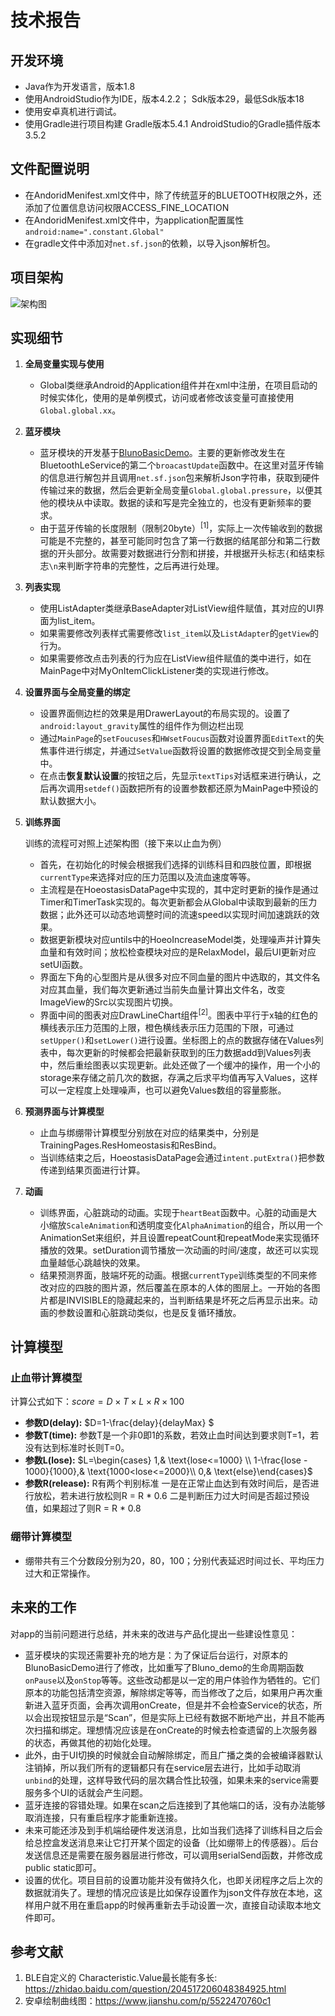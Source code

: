 <!--
 * @Copyrights: 2021 @TheJunhan
 * @Date: 2021-08-25 15:30:21
 * @LastEditor: TheJunhan
 * @LastEditTime: 2021-08-25 17:24:05
-->

# 技术报告

## 开发环境

- Java作为开发语言，版本1.8
- 使用AndroidStudio作为IDE，版本4.2.2；
Sdk版本29，最低Sdk版本18
- 使用安卓真机进行调试。
- 使用Gradle进行项目构建
Gradle版本5.4.1
AndroidStudio的Gradle插件版本3.5.2

## 文件配置说明

- 在AndoridMenifest.xml文件中，除了传统蓝牙的BLUETOOTH权限之外，还添加了位置信息访问权限ACCESS_FINE_LOCATION  
- 在AndoridMenifest.xml文件中，为application配置属性`android:name=".constant.Global"`
- 在gradle文件中添加对`net.sf.json`的依赖，以导入json解析包。
  
## 项目架构

![架构图](./技术报告.assets/架构图.png)

## 实现细节

1. **全局变量实现与使用**

    - Global类继承Android的Application组件并在xml中注册，在项目启动的时候实体化，使用的是单例模式，访问或者修改该变量可直接使用`Global.global.xx`。

2. **蓝牙模块**

    - 蓝牙模块的开发基于[BlunoBasicDemo](https://github.com/DFRobot/BlunoBasicDemo)。主要的更新修改发生在BluetoothLeService的第二个`broacastUpdate`函数中。在这里对蓝牙传输的信息进行解包并且调用`net.sf.json`包来解析Json字符串，获取到硬件传输过来的数据，然后会更新全局变量`Global.global.pressure`，以便其他的模块从中读取。数据的读和写是完全独立的，也没有更新频率的要求。
    - 由于蓝牙传输的长度限制（限制20byte）<sup>[1]</sup>，实际上一次传输收到的数据可能是不完整的，甚至可能同时包含了第一行数据的结尾部分和第二行数据的开头部分。故需要对数据进行分割和拼接，并根据开头标志`{`和结束标志`\n`来判断字符串的完整性，之后再进行处理。

3. **列表实现**

    - 使用ListAdapter类继承BaseAdapter对ListView组件赋值，其对应的UI界面为list_item。
    - 如果需要修改列表样式需要修改`list_item`以及`ListAdapter`的`getView`的行为。
    - 如果需要修改点击列表的行为应在ListView组件赋值的类中进行，如在MainPage中对MyOnItemClickListener类的实现进行修改。

4. **设置界面与全局变量的绑定**

    - 设置界面侧边栏的效果是用DrawerLayout的布局实现的。设置了 `android:layout_gravity`属性的组件作为侧边栏出现
    - 通过`MainPage`的`setFoucuses`和`HWsetFoucus`函数对设置界面`EditText`的失焦事件进行绑定，并通过`SetValue`函数将设置的数据修改提交到全局变量中。
    - 在点击**恢复默认设置**的按钮之后，先显示`textTips`对话框来进行确认，之后再次调用`setdef()`函数把所有的设置参数都还原为MainPage中预设的默认数据大小。

5. **训练界面**

    训练的流程可对照上述架构图（接下来以止血为例）
    - 首先，在初始化的时候会根据我们选择的训练科目和四肢位置，即根据`currentType`来选择对应的压力范围以及流血速度等等。
    - 主流程是在HoeostasisDataPage中实现的，其中定时更新的操作是通过Timer和TimerTask实现的。每次更新都会从Global中读取到最新的压力数据；此外还可以动态地调整时间的流速speed以实现时间加速跳跃的效果。
    - 数据更新模块对应untils中的HoeoIncreaseModel类，处理噪声并计算失血量和有效时间；放松检查模块对应的是RelaxModel，最后UI更新对应setUI函数。
    - 界面左下角的心型图片是从很多对应不同血量的图片中选取的，其文件名对应其血量，我们每次更新通过当前失血量计算出文件名，改变ImageView的Src以实现图片切换。
    - 界面中间的图表对应DrawLineChart组件<sup>[2]</sup>。图表中平行于x轴的红色的横线表示压力范围的上限，橙色横线表示压力范围的下限，可通过`setUpper()`和`setLower()`进行设置。坐标图上的点的数据存储在Values列表中，每次更新的时候都会把最新获取到的压力数据add到Values列表中，然后重绘图表以实现更新。此处还做了一个缓冲的操作，用一个小的storage来存储之前几次的数据，存满之后求平均值再写入Values，这样可以一定程度上处理噪声，也可以避免Values数组的容量膨胀。

6. **预测界面与计算模型**

    - 止血与绑绷带计算模型分别放在对应的结果类中，分别是TrainingPages.ResHomeostasis和ResBind。
    - 当训练结束之后，HoeostasisDataPage会通过`intent.putExtra()`把参数传递到结果页面进行计算。

7. **动画**
    - 训练界面，心脏跳动的动画。实现于`heartBeat`函数中。心脏的动画是大小缩放`ScaleAnimation`和透明度变化`AlphaAnimation`的组合，所以用一个AnimationSet来组织，并且设置repeatCount和repeatMode来实现循环播放的效果。setDuration调节播放一次动画的时间/速度，故还可以实现血量越低心跳越快的效果。
    - 结果预测界面，肢端坏死的动画。根据`currentType`训练类型的不同来修改对应的四肢的图片源，然后覆盖在原本的人体的图层上。一开始的各图片都是INVISIBLE的隐藏起来的，当判断结果是坏死之后再显示出来。动画的参数设置和心脏跳动类似，也是反复循环播放。

## 计算模型

### 止血带计算模型

计算公式如下：$score=D\times T\times L\times R\times 100$

- **参数D(delay):**
$D=1-\frac{delay}{delayMax} $
- **参数T(time):**
参数T是一个非0即1的系数，若效止血时间达到要求则T=1，若没有达到标准时长则T=0。
- **参数L(lose):**
$L=\begin{cases} 1,& \text{lose<=1000} \\ 1-\frac{lose - 1000}{1000},& \text{1000<lose<=2000}\\ 0,& \text{else}\end{cases}$
- **参数R(release):**
R有两个判别标准
一是在正常止血达到有效时间后，是否进行放松，若未进行放松则R = R * 0.6
二是判断压力过大时间是否超过预设值，如果超过了则R = R * 0.8

### 绷带计算模型

- 绷带共有三个分数段分别为20，80，100；分别代表延迟时间过长、平均压力过大和正常操作。

## 未来的工作
对app的当前问题进行总结，并未来的改进与产品化提出一些建设性意见：

- 蓝牙模块的实现还需要补充的地方是：为了保证后台运行，对原本的BlunoBasicDemo进行了修改，比如重写了Bluno_demo的生命周期函数`onPause`以及`onStop`等等。这些改动都是以一定的用户体验作为牺牲的。它们原本的功能包括清空资源，解除绑定等等，而当修改了之后，如果用户再次重新进入蓝牙页面，会再次调用onCreate，但是并不会检查Service的状态，所以会出现按钮显示是“Scan”，但是实际上已经有数据不断地产出，并且不能再次扫描和绑定。理想情况应该是在onCreate的时候去检查遗留的上次服务器的状态，再做其他的初始化处理。
- 此外，由于UI切换的时候就会自动解除绑定，而且广播之类的会被编译器默认注销掉，所以我们所有的逻辑都只有在service层去进行，比如手动取消`unbind`的处理，这样导致代码的层次耦合性比较强，如果未来的service需要服务多个UI的话就会产生问题。
- 蓝牙连接的容错处理。如果在scan之后连接到了其他端口的话，没有办法能够取消连接，只有重启程序才能重新连接。
- 未来可能还涉及到手机端给硬件发送消息，比如当我们选择了训练科目之后会给总控盒发送消息来让它打开某个固定的设备（比如绷带上的传感器）。后台发送信息还是需要在服务器层进行修改，可以调用serialSend函数，并修改成public static即可。
- 设置的优化。项目目前的设置功能并没有做持久化，也即关闭程序之后上次的数据就消失了。理想的情况应该是比如保存设置作为json文件存放在本地，这样用户就不用在重启app的时候再重新去手动设置一次，直接自动读取本地文件即可。

## 参考文献  

1. BLE自定义的 Characteristic.Value最长能有多长: <https://zhidao.baidu.com/question/204517206048384925.html>
2. 安卓绘制曲线图：<https://www.jianshu.com/p/5522470760c1>
